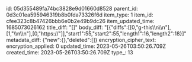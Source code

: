 id: 05d355489fa74bc3828e9d01660d8528
parent_id: 0d3c01ea595946319b8b0fda73326f6d
item_type: 1
item_id: cfee323c8b47426bbb6e0b2e49b9dc26
item_updated_time: 1685073026162
title_diff: "[]"
body_diff: "[{\"diffs\":[[0,\"g-this\\\n\\\n\"],[1,\"\\\n\\\n\"],[0,\"https://\"]],\"start1\":55,\"start2\":55,\"length1\":16,\"length2\":18}]"
metadata_diff: {"new":{},"deleted":[]}
encryption_cipher_text: 
encryption_applied: 0
updated_time: 2023-05-26T03:50:26.709Z
created_time: 2023-05-26T03:50:26.709Z
type_: 13